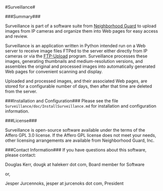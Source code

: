 #Surveillance#

###Summary###

Surveillance is part of a software suite from [Neighborhood Guard](http://neighborhoodguard.org) to upload images from IP cameras and organize them into Web pages for easy access and review.

Surveillance is an application written in Python intended run on a 
Web server to receive image files FTPed to the server either directly from IP cameras or via the [FTP-Upload](https://github.com/NeighborhoodGuard/ftp_upload) program.  Surveillance processes these images, generating thumbnails and medium-resolution versions, and assembles the original and processed images into automatically generated Web pages for convenient scanning and display.

Uploaded and processed images, and their associated Web pages, are stored for a configurable number of days, then after that time are deleted from the server.


###Installation and Configuration###
Please see the file `Surveillance/doc/InstallSurveillance.md` for installation and configuration information.

###License###

Surveillance is open-source software available under the terms of the Affero GPL 3.0 license.  If the Affero GPL license does not meet your needs, other licensing arrangements are available from Neighborhood Guard, Inc.

###Contact Information###
If you have questions about this software, please contact:

Douglas Kerr, dougk at halekerr dot com, Board member for Software

or, 

Jesper Jurcennoks, jesper at jurcenoks dot com, President

